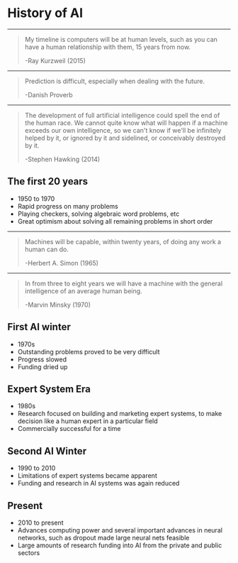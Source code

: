 History of AI
=============

---

> My timeline is computers will be at human levels, such as you can have a human relationship with them, 15 years from now.
>
> -Ray Kurzweil (2015)

---

> Prediction is difficult, especially when dealing with the future.
> 
> -Danish Proverb

---

> The development of full artificial intelligence could spell the end of the human race. We cannot quite know what will happen if a machine exceeds our own intelligence, so we can't know if we'll be infinitely helped by it, or ignored by it and sidelined, or conceivably destroyed by it. 
> 
> -Stephen Hawking (2014)

The first 20 years
------------------

- 1950 to 1970
- Rapid progress on many problems
- Playing checkers, solving algebraic word problems, etc
- Great optimism about solving all remaining problems in short order

---

> Machines will be capable, within twenty years, of doing any work a human can do.
>
> -Herbert A. Simon (1965)

---

> In from three to eight years we will have a machine with the general intelligence of an average human being.
>
> -Marvin Minsky (1970)

First AI winter
---------------

- 1970s
- Outstanding problems proved to be very difficult
- Progress slowed
- Funding dried up

Expert System Era
-----------------

- 1980s
- Research focused on building and marketing expert systems, to make decision like a human expert in a particular field
- Commercially successful for a time

Second AI Winter
----------------

- 1990 to 2010
- Limitations of expert systems became apparent
- Funding and research in AI systems was again reduced

Present
-------

- 2010 to present
- Advances computing power and several important advances in neural networks, such as dropout made large neural nets feasible
- Large amounts of research funding into AI from the private and public sectors
